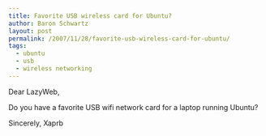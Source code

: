 ```yaml
---
title: Favorite USB wireless card for Ubuntu?
author: Baron Schwartz
layout: post
permalink: /2007/11/28/favorite-usb-wireless-card-for-ubuntu/
tags:
  - ubuntu
  - usb
  - wireless networking
---
```

Dear LazyWeb,

Do you have a favorite USB wifi network card for a laptop running Ubuntu?

Sincerely, Xaprb